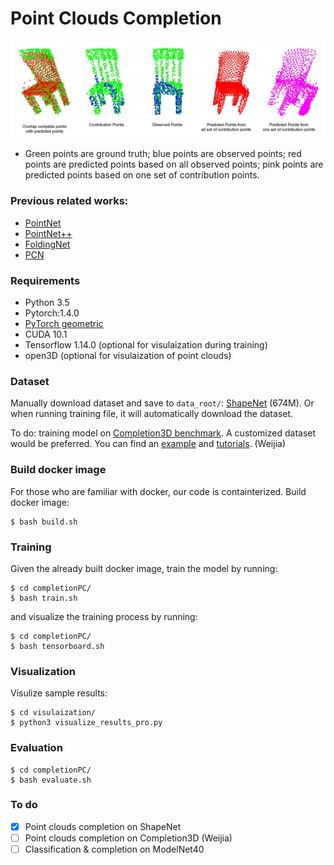 __Point Clouds Completion__
===

![](figures/sample_results.jpg)
+ Green points are ground truth; blue points are observed points; red points are predicted points based on all observed points; pink points are predicted points based on one set of contribution points.

### Previous related works:
- [PointNet](https://arxiv.org/pdf/1612.00593.pdf)
- [PointNet++](https://arxiv.org/pdf/1706.02413.pdf)
- [FoldingNet](https://arxiv.org/pdf/1712.07262.pdf)
- [PCN](https://arxiv.org/pdf/1808.00671.pdf)

### Requirements
- Python 3.5
- Pytorch:1.4.0
- [PyTorch geometric](https://pytorch-geometric.readthedocs.io/en/latest/notes/installation.html)
- CUDA 10.1
- Tensorflow 1.14.0 (optional for visulaization during training)
- open3D (optional for visulaization of point clouds)

### Dataset
Manually download dataset and save to `data_root/`:  [ShapeNet](https://shapenet.cs.stanford.edu/media/shapenetcore_partanno_segmentation_benchmark_v0_normal.zip) (674M).
Or when running training file, it will automatically download the dataset.

To do: training model on [Completion3D benchmark](https://completion3d.stanford.edu/).
A customized dataset would be preferred. You can find an [example](https://pytorch-geometric.readthedocs.io/en/latest/_modules/torch_geometric/datasets/shapenet.html#ShapeNet) and [tutorials](https://pytorch-geometric.readthedocs.io/en/latest/notes/create_dataset.html). (Weijia)


### Build docker image
For those who are familiar with docker, our code is containterized. Build docker image:
```
$ bash build.sh
```

### Training
Given the already built docker image, train the model by running:
```
$ cd completionPC/
$ bash train.sh
```

and visualize the training process by running:
```
$ cd completionPC/
$ bash tensorboard.sh
```

### Visualization
Visulize sample results:
```
$ cd visulaization/
$ python3 visualize_results_pro.py
```

### Evaluation
```
$ cd completionPC/
$ bash evaluate.sh
```

### To do
- [x] Point clouds completion on ShapeNet
- [ ] Point clouds completion on Completion3D (Weijia)
- [ ] Classification & completion on ModelNet40
